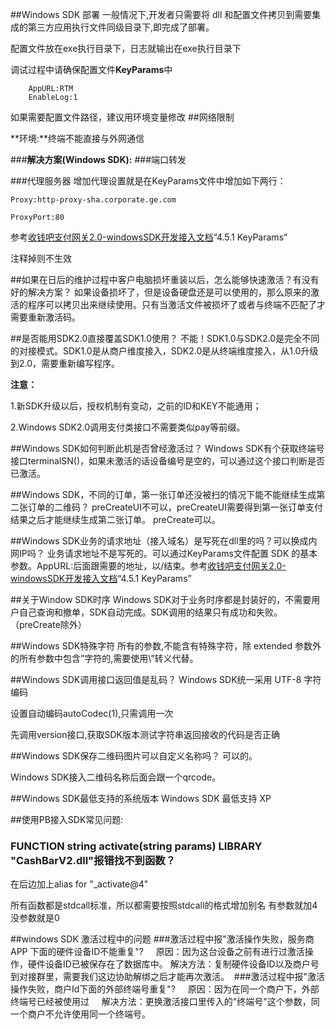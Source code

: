 ##Windows SDK 部署
一般情况下,开发者只需要将 dll 和配置文件拷贝到需要集成的第三方应用执行文件同级目录下,即完成了部署。

配置文件放在exe执行目录下，日志就输出在exe执行目录下

调试过程中请确保配置文件**KeyParams**中
		
		AppURL:RTM
		EnableLog:1
		
如果需要配置文件路径，建议用环境变量修改
##网络限制

**环境:**终端不能直接与外网通信

###**解决方案(Windows SDK):**
###端口转发

###代理服务器
增加代理设置就是在KeyParams文件中增加如下两行：

	Proxy:http-proxy-sha.corporate.ge.com

	ProxyPort:80
	
参考[收钱吧支付网关2.0-windowsSDK开发接入文档](https://github.com/WoSai/shouqianba-doc/blob/master/zh-cn/sdk/windows.md)“4.5.1 KeyParams” 

注释掉则不生效

##如果在日后的维护过程中客户电脑损坏重装以后，怎么能够快速激活？有没有好的解决方案？
如果设备损坏了，但是设备硬盘还是可以使用的，那么原来的激活的程序可以拷贝出来继续使用。只有当激活文件被损坏了或者与终端不匹配了才需要重新激活码。



##是否能用SDK2.0直接覆盖SDK1.0使用？
不能！SDK1.0与SDK2.0是完全不同的对接模式。SDK1.0是从商户维度接入，SDK2.0是从终端维度接入，从1.0升级到2.0，需要重新编写程序。

**注意：**

1.新SDK升级以后，授权机制有变动，之前的ID和KEY不能通用；

2.Windows SDK2.0调用支付类接口不需要类似pay等前缀。

##Windows SDK如何判断此机是否曾经激活过？
Windows SDK有个获取终端号接口terminalSN()，如果未激活的话设备编号是空的，可以通过这个接口判断是否已激活。

##Windows SDK，不同的订单，第一张订单还没被扫的情况下能不能继续生成第二张订单的二维码？
preCreateUI不可以，preCreateUI需要得到第一张订单支付结果之后才能继续生成第二张订单。
preCreate可以。

##Windows SDK业务的请求地址（接入域名）是写死在dll里的吗？可以换成内网IP吗？
业务请求地址不是写死的。可以通过KeyParams文件配置 SDK 的基本参数。AppURL:后面跟需要的地址，以/结束。参考[收钱吧支付网关2.0-windowsSDK开发接入文档](https://github.com/WoSai/shouqianba-doc/blob/master/zh-cn/sdk/windows.md)“4.5.1 KeyParams” 

##关于Window SDK时序
Windows SDK对于业务时序都是封装好的，不需要用户自己查询和撤单，SDK自动完成。SDK调用的结果只有成功和失败。（preCreate除外）

##Windows SDK特殊字符
所有的参数,不能含有特殊字符，除 extended 参数外的所有参数中包含”字符的,需要使用\”转义代替。

##Windows SDK调用接口返回值是乱码？
Windows SDK统一采用 UTF-8 字符编码

设置自动编码autoCodec(1),只需调用一次

先调用version接口,获取SDK版本测试字符串返回接收的代码是否正确

##Windows SDK保存二维码图片可以自定义名称吗？
可以的。

Windows SDK接入二维码名称后面会跟一个qrcode。

##Windows SDK最低支持的系统版本
Windows SDK 最低支持 XP

##使用PB接入SDK常见问题:
### FUNCTION string activate(string params) LIBRARY "CashBarV2.dll"报错找不到函数？
在后边加上alias for "_activate@4"

所有函数都是stdcall标准，所以都需要按照stdcall的格式增加别名  有参数就加4 没参数就是0

##windows SDK 激活过程中的问题
  ###激活过程中报"激活操作失败，服务商APP 下面的硬件设备ID不能重复"?
     原因：因为这台设备之前有进行过激活操作，硬件设备ID已被保存在了数据库中。
     解决方法：复制硬件设备ID以及商户号到对接群里，需要我们这边协助解绑之后才能再次激活。
  ###激活过程中报"激活操作失败，商户Id下面的外部终端号重复"?
     原因：因为在同一个商户下，外部终端号已经被使用过
     解决方法：更换激活接口里传入的"终端号"这个参数，同一个商户不允许使用同一个终端号。
